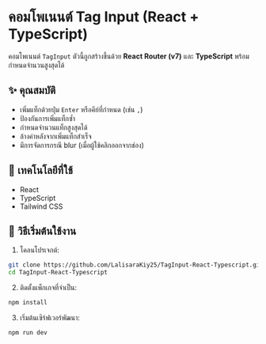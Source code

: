 # คอมโพเนนต์ Tag Input (React + TypeScript)

คอมโพเนนต์ `TagInput` ตัวนี้ถูกสร้างขึ้นด้วย **React Router (v7)** และ **TypeScript** พร้อมกำหนดจำนวนสูงสุดได้

## ✨ คุณสมบัติ

- เพิ่มแท็กด้วยปุ่ม `Enter` หรือคีย์ที่กำหนด (เช่น `,`)
- ป้องกันการเพิ่มแท็กซ้ำ
- กำหนดจำนวนแท็กสูงสุดได้
- ล้างค่าหลังจากเพิ่มแท็กสำเร็จ
- มีการจัดการกรณี blur (เมื่อผู้ใช้คลิกออกจากช่อง)

## 🧩 เทคโนโลยีที่ใช้

- React
- TypeScript
- Tailwind CSS

## 🚀 วิธีเริ่มต้นใช้งาน

1. โคลนโปรเจกต์:

```bash
git clone https://github.com/LalisaraKiy25/TagInput-React-Typescript.git
cd TagInput-React-Typescript
```

2. ติดตั้งแพ็กเกจที่จำเป็น:

```bash
npm install
```

3. เริ่มต้นเซิร์ฟเวอร์พัฒนา:

```bash
npm run dev
```